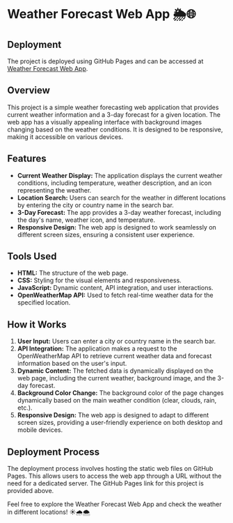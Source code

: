 # Weather Forecast Web App 🌦️🌐

## Deployment
The project is deployed using GitHub Pages and can be accessed at [Weather Forecast Web App](https://roshan3043.github.io/Weather-Forecast/).

## Overview
This project is a simple weather forecasting web application that provides current weather information and a 3-day forecast for a given location. The web app has a visually appealing interface with background images changing based on the weather conditions. It is designed to be responsive, making it accessible on various devices.

## Features
- **Current Weather Display:** The application displays the current weather conditions, including temperature, weather description, and an icon representing the weather.
- **Location Search:** Users can search for the weather in different locations by entering the city or country name in the search bar.
- **3-Day Forecast:** The app provides a 3-day weather forecast, including the day's name, weather icon, and temperature.
- **Responsive Design:** The web app is designed to work seamlessly on different screen sizes, ensuring a consistent user experience.

## Tools Used
- **HTML:** The structure of the web page.
- **CSS:** Styling for the visual elements and responsiveness.
- **JavaScript:** Dynamic content, API integration, and user interactions.
- **OpenWeatherMap API:** Used to fetch real-time weather data for the specified location.

## How it Works
1. **User Input:** Users can enter a city or country name in the search bar.
2. **API Integration:** The application makes a request to the OpenWeatherMap API to retrieve current weather data and forecast information based on the user's input.
3. **Dynamic Content:** The fetched data is dynamically displayed on the web page, including the current weather, background image, and the 3-day forecast.
4. **Background Color Change:** The background color of the page changes dynamically based on the main weather condition (clear, clouds, rain, etc.).
5. **Responsive Design:** The web app is designed to adapt to different screen sizes, providing a user-friendly experience on both desktop and mobile devices.

## Deployment Process
The deployment process involves hosting the static web files on GitHub Pages. This allows users to access the web app through a URL without the need for a dedicated server. The GitHub Pages link for this project is provided above.

Feel free to explore the Weather Forecast Web App and check the weather in different locations! ☀️🌧️🌨️
